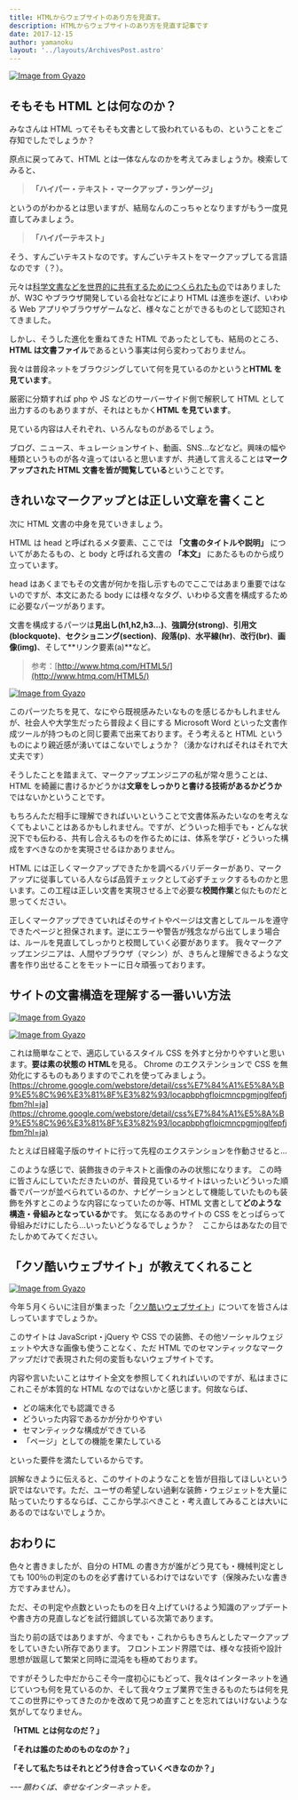 ```yaml
---
title: HTMLからウェブサイトのあり方を見直す。
description: HTMLからウェブサイトのあり方を見直す記事です
date: 2017-12-15
author: yamanoku
layout: '../layouts/ArchivesPost.astro'
---
```


[![Image from Gyazo](https://i.gyazo.com/42acf3b5c065db36cd9ef55287a47549.jpg)](https://gyazo.com/42acf3b5c065db36cd9ef55287a47549)

## そもそも HTML とは何なのか？

みなさんは HTML ってそもそも文書として扱われているもの、ということをご存知でしたでしょうか？

原点に戻ってみて、HTML とは一体なんなのかを考えてみましょうか。検索してみると、

> **「ハイパー・テキスト・マークアップ・ランゲージ」**

というのがわかるとは思いますが、結局なんのこっちゃとなりますがもう一度見直してみましょう。

> **「ハイパーテキスト」**

そう、すんごいテキストなのです。すんごいテキストをマークアップしてる言語なのです（？）。

元々は[科学文書などを世界的に共有するためにつくられたもの](https://www.w3.org/TR/HTML51/introduction.HTML#background)ではありましたが、W3C やブラウザ開発している会社などにより HTML は進歩を遂げ、いわゆる Web アプリやブラウザゲームなど、様々なことができるものとして認知されてきました。

しかし、そうした進化を重ねてきた HTML であったとしても、結局のところ、**HTML は文書ファイル**であるという事実は何ら変わっておりません。

我々は普段ネットをブラウジングしていて何を見ているのかというと**HTML を見ています**。

厳密に分類すれば php や JS などのサーバーサイド側で解釈して HTML として出力するのもありますが、それはともかく**HTML を見ています**。

見ている内容は人それぞれ、いろんなものがあるでしょう。

ブログ、ニュース、キュレーションサイト、動画、SNS…などなど。興味の幅や種類というものが各々違ってはいると思いますが、共通して言えることは**マークアップされた HTML 文書を皆が閲覧している**ということです。

## きれいなマークアップとは正しい文章を書くこと

次に HTML 文書の中身を見ていきましょう。

HTML は head と呼ばれるメタ要素、ここでは **「文書のタイトルや説明」** についてがあたるもの、と body と呼ばれる文書の **「本文」** にあたるものから成り立っています。

head はあくまでもその文書が何かを指し示すものでここではあまり重要ではないのですが、本文にあたる body には様々なタグ、いわゆる文書を構成するために必要なパーツがあります。

文書を構成するパーツは**見出し(h1,h2,h3…)**、**強調分(strong)**、**引用文(blockquote)**、**セクショニング(section)**、**段落(p)**、**水平線(hr)**、**改行(br)**、**画像(img)**、そして**リンク要素(a)**など。

> 参考：[http://www.htmq.com/HTML5/](http://www.htmq.com/HTML5/)

[![Image from Gyazo](https://i.gyazo.com/188538b4613879fd49782950a81cfb43.png)](https://gyazo.com/188538b4613879fd49782950a81cfb43)

このパーツたちを見て、なにやら既視感みたいなものを感じるかもしれませんが、社会人や大学生だったら普段よく目にする Microsoft Word といった文書作成ツールが持つものと同じ要素で出来ております。そう考えると HTML というものにより親近感が湧いてはこないでしょうか？（湧かなければそれはそれで大丈夫です）

そうしたことを踏まえて、マークアップエンジニアの私が常々思うことは、HTML を綺麗に書けるかどうかは**文章をしっかりと書ける技術があるかどうか**ではないかということです。

もちろんただ相手に理解できればいいということで文書体系みたいなのを考えなくてもよいことはあるかもしれません。ですが、どういった相手でも・どんな状況下でも伝わる、共有し合えるものを作るためには、体系を学び・どういった構成をすべきなのかを実現させるほかありません。

HTML には正しくマークアップできたかを調べるバリデーターがあり、マークアップに従事している人ならば品質チェックとして必ずチェックするものかと思います。この工程は正しい文書を実現させる上で必要な**校閲作業**と似たものだと思ってください。

正しくマークアップできていればそのサイトやページは文書としてルールを遵守できたページと担保されます。逆にエラーや警告が残念ながら出てしまう場合は、ルールを見直してしっかりと校閲していく必要があります。
我々マークアップエンジニアは、人間やブラウザ（マシン）が、きちんと理解できるような文書を作り出せることをモットーに日々頑張っております。

## サイトの文書構造を理解する一番いい方法

[![Image from Gyazo](https://i.gyazo.com/28fed5d2d299723b7f591f9e868cd58a.png)](https://gyazo.com/28fed5d2d299723b7f591f9e868cd58a)

[![Image from Gyazo](https://i.gyazo.com/f0168b9e16edf385c59f6a838985108b.gif)](https://gyazo.com/f0168b9e16edf385c59f6a838985108b)

これは簡単なことで、適応しているスタイル CSS を外すと分かりやすいと思います。**要は素の状態の HTML**を見る。
Chrome のエクステンションで CSS を無効化にするものもありますのでこれを使ってみましょう。
[https://chrome.google.com/webstore/detail/css%E7%84%A1%E5%8A%B9%E5%8C%96%E3%81%8F%E3%82%93/locapbphgfloicmncpgmjnglfepfjfbm?hl=ja](https://chrome.google.com/webstore/detail/css%E7%84%A1%E5%8A%B9%E5%8C%96%E3%81%8F%E3%82%93/locapbphgfloicmncpgmjnglfepfjfbm?hl=ja)

たとえば日経電子版のサイトに行って先程のエクステンションを作動させると…

このような感じで、装飾抜きのテキストと画像のみの状態になります。
この時に皆さんにしていただきたいのが、普段見ているサイトはいったいどういった順番でパーツが並べられているのか、ナビゲーションとして機能していたものも装飾を外すとこのような内容になっていたのか等、HTML 文書として**どのような構造・骨組みとなっているか**です。
気になるあのサイトの CSS をとっぱらって骨組みだけにしたら…いったいどうなるでしょうか？　ここからはあなたの目でたしかめてみてください。

## 「クソ酷いウェブサイト」が教えてくれること

[![Image from Gyazo](https://i.gyazo.com/309de70e04de5416f94f664c02828545.png)](https://gyazo.com/309de70e04de5416f94f664c02828545)

今年５月くらいに注目が集まった「[クソ酷いウェブサイト](https://toshimaru.net/motherfuckingwebsite/)」についてを皆さんはしっていますでしょうか。

このサイトは JavaScript・jQuery や CSS での装飾、その他ソーシャルウェジェットや大きな画像も使うことなく、ただ HTML でのセマンティックなマークアップだけで表現された何の変哲もないウェブサイトです。

内容や言いたいことはサイト全文を参照してくれればいいのですが、私はまさにこれこそが本質的な HTML なのではないかと感じます。何故ならば、

- どの端末化でも認識できる
- どういった内容であるかが分かりやすい
- セマンティックな構成ができている
- 「ページ」としての機能を果たしている

といった要件を満たしているからです。

誤解なきように伝えると、このサイトのようなことを皆が目指してほしいという訳ではないです。ただ、ユーザの希望しない過剰な装飾・ウェジェットを大量に貼っていたりするならば、ここから学ぶべきこと・考え直してみることは大いにあるのではないでしょうか。

## おわりに

色々と書きましたが、自分の HTML の書き方が誰がどう見ても・機械判定としても 100％の判定のものを必ず書けているわけではないです（保険みたいな書き方ですみません）。

ただ、その判定や点数といったものを日々上げていけるよう知識のアップデートや書き方の見直しなどを試行錯誤している次第であります。

当たり前の話ではありますが、今までも・これからもきちんとしたマークアップをしていきたい所存であります。
フロントエンド界隈では、様々な技術や設計思想が跋扈して繁栄と同時に混沌をも極めております。

ですがそうした中だからこそ今一度初心にもどって、我々はインターネットを通じていつも何を見ているのか、そして我々ウェブ業界で生きるものたちは何を見てこの世界にやってきたのかを改めて見つめ直すことを忘れてはいけないような気がしてなりません。

**「HTML とは何なのだ？」**

**「それは誰のためのものなのか？」**

**「そして私たちはそれとどう付き合っていくべきなのか？」**

_ｰｰｰ 願わくば、幸せなインターネットを。_
